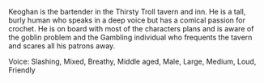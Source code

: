 Keoghan is the bartender in the Thirsty Troll tavern and inn. He is a tall, burly human who speaks in a deep voice but has a comical passion for crochet. He is on board with most of the characters plans and is aware of the goblin problem and the Gambling individual who frequents the tavern and scares all his patrons away.

Voice: Slashing, Mixed, Breathy, Middle aged, Male, Large, Medium, Loud, Friendly